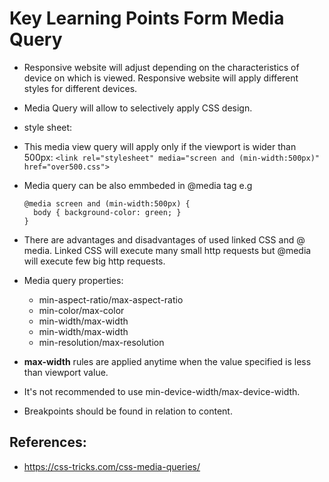 # Key Learning Points Form Media Query

- Responsive website will adjust depending on the characteristics of device on which is viewed. Responsive website will apply different styles for different devices.
- Media Query will allow to selectively apply CSS design.
- style sheet: <link rel="stylesheet" href="styles.css">
- This media view query will apply only if the viewport is wider than 500px:
 ``<link rel="stylesheet" media="screen and (min-width:500px)" href="over500.css">
 ``
- Media query can be also emmbeded in @media tag e.g
  ```
  @media screen and (min-width:500px) {
    body { background-color: green; }
  }
  ```
- There are advantages and disadvantages of used linked CSS and @ media. Linked CSS will execute many small http requests but @media will execute few big http requests.

- Media query properties:
  - min-aspect-ratio/max-aspect-ratio
  - min-color/max-color
  - min-width/max-width
  - min-width/max-width
  - min-resolution/max-resolution

- __max-width__ rules are applied anytime when the value specified is less than viewport value.
- It's not recommended to use min-device-width/max-device-width.
- Breakpoints should be found in relation to content.


## References:
- https://css-tricks.com/css-media-queries/

